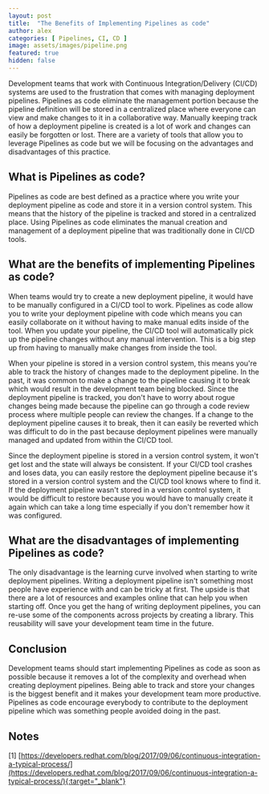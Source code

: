 ```yaml
---
layout: post
title:  "The Benefits of Implementing Pipelines as code"
author: alex
categories: [ Pipelines, CI, CD ]
image: assets/images/pipeline.png
featured: true
hidden: false
---
```


Development teams that work with Continuous Integration/Delivery (CI/CD) systems are used to the frustration that comes with managing deployment pipelines. Pipelines as code eliminate the management portion because the pipeline definition will be stored in a centralized place where everyone can view and make changes to it in a collaborative way. Manually keeping track of how a deployment pipeline is created is a lot of work and changes can easily be forgotten or lost. There are a variety of tools that allow you to leverage Pipelines as code but we will be focusing on the advantages and disadvantages of this practice.

## What is Pipelines as code?

Pipelines as code are best defined as a practice where you write your deployment pipeline as code and store it in a version control system. This means that the history of the pipeline is tracked and stored in a centralized place. Using Pipelines as code eliminates the manual creation and management of a deployment pipeline that was traditionally done in CI/CD tools.

## What are the benefits of implementing Pipelines as code?

When teams would try to create a new deployment pipeline, it would have to be manually configured in a CI/CD tool to work. Pipelines as code allow you to write your deployment pipeline with code which means you can easily collaborate on it without having to make manual edits inside of the tool. When you update your pipeline, the CI/CD tool will automatically pick up the pipeline changes without any manual intervention. This is a big step up from having to manually make changes from inside the tool.

When your pipeline is stored in a version control system, this means you're able to track the history of changes made to the deployment pipeline. In the past, it was common to make a change to the pipeline causing it to break which would result in the development team being blocked. Since the deployment pipeline is tracked, you don't have to worry about rogue changes being made because the pipeline can go through a code review process where multiple people can review the changes. If a change to the deployment pipeline causes it to break, then it can easily be reverted which was difficult to do in the past because deployment pipelines were manually managed and updated from within the CI/CD tool.

Since the deployment pipeline is stored in a version control system, it won't get lost and the state will always be consistent. If your CI/CD tool crashes and loses data, you can easily restore the deployment pipeline because it's stored in a version control system and the CI/CD tool knows where to find it. If the deployment pipeline wasn't stored in a version control system, it would be difficult to restore because you would have to manually create it again which can take a long time especially if you don't remember how it was configured.

## What are the disadvantages of implementing Pipelines as code?

The only disadvantage is the learning curve involved when starting to write deployment pipelines. Writing a deployment pipeline isn't something most people have experience with and can be tricky at first. The upside is that there are a lot of resources and examples online that can help you when starting off. Once you get the hang of writing deployment pipelines, you can re-use some of the components across projects by creating a library. This reusability will save your development team time in the future.

## Conclusion

Development teams should start implementing Pipelines as code as soon as possible because it removes a lot of the complexity and overhead when creating deployment pipelines. Being able to track and store your changes is the biggest benefit and it makes your development team more productive. Pipelines as code encourage everybody to contribute to the deployment pipeline which was something people avoided doing in the past.

## Notes

[1] [https://developers.redhat.com/blog/2017/09/06/continuous-integration-a-typical-process/](https://developers.redhat.com/blog/2017/09/06/continuous-integration-a-typical-process/){:target="_blank"}